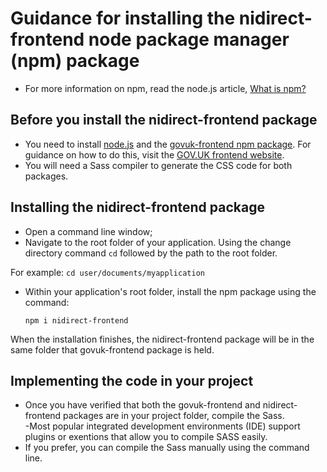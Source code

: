 # Guidance for installing the nidirect-frontend node package manager (npm) package
- For more information on npm, read the node.js article, [What is npm?](https://nodejs.org/en/knowledge/getting-started/npm/what-is-npm/)
##  Before you install the nidirect-frontend package
 - You need to install [node.js](https://nodejs.org/en/) and the [govuk-frontend npm package](https://www.npmjs.com/package/govuk-frontend).  For guidance on how to do this, visit the [GOV.UK frontend website](https://frontend.design-system.service.gov.uk/installing-with-npm/#requirements).
 - You will need a Sass compiler to generate the CSS code for both packages.
## Installing the nidirect-frontend package
- Open a command line window;
- Navigate to the root folder of your application.  Using the change directory command `cd` followed by the path to the root folder. 

For example: 
  `cd user/documents/myapplication` 
  
- Within your application's root folder, install the npm package using the command:

  `npm i nidirect-frontend`
  
 When the installation finishes, the nidirect-frontend package will be in the same folder that govuk-frontend package is held.
  
## Implementing the code in your project
 - Once you have verified that both the govuk-frontend and nidirect-frontend packages are in your project folder, compile the Sass.  
     -Most popular integrated development environments (IDE) support plugins or exentions that allow you to compile SASS easily.
 - If you prefer, you can compile the Sass manually using the command line.
